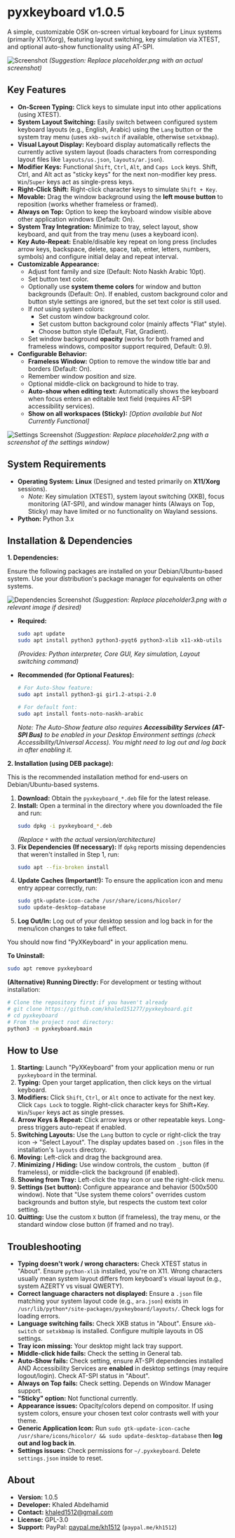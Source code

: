 # pyxkeyboard v1.0.5

A simple, customizable OSK on-screen virtual keyboard for Linux systems (primarily X11/Xorg), featuring layout switching, key simulation via XTEST, and optional auto-show functionality using AT-SPI.

![Screenshot](placeholder.png)
*(Suggestion: Replace placeholder.png with an actual screenshot)*

## Key Features

*   **On-Screen Typing:** Click keys to simulate input into other applications (using XTEST).
*   **System Layout Switching:** Easily switch between configured system keyboard layouts (e.g., English, Arabic) using the `Lang` button or the system tray menu (uses `xkb-switch` if available, otherwise `setxkbmap`).
*   **Visual Layout Display:** Keyboard display automatically reflects the currently active system layout (loads characters from corresponding layout files like `layouts/us.json`, `layouts/ar.json`).
*   **Modifier Keys:** Functional `Shift`, `Ctrl`, `Alt`, and `Caps Lock` keys. Shift, Ctrl, and Alt act as "sticky keys" for the next non-modifier key press. `Win`/`Super` keys act as single-press keys.
*   **Right-Click Shift:** Right-click character keys to simulate `Shift + Key`.
*   **Movable:** Drag the window background using the **left mouse button** to reposition (works whether frameless or framed).
*   **Always on Top:** Option to keep the keyboard window visible above other application windows (Default: On).
*   **System Tray Integration:** Minimize to tray, select layout, show keyboard, and quit from the tray menu (uses a keyboard icon).
*   **Key Auto-Repeat:** Enable/disable key repeat on long press (includes arrow keys, backspace, delete, space, tab, enter, letters, numbers, symbols) and configure initial delay and repeat interval.
*   **Customizable Appearance:**
    *   Adjust font family and size (Default: Noto Naskh Arabic 10pt).
    *   Set button text color.
    *   Optionally use **system theme colors** for window and button backgrounds (Default: On). If enabled, custom background color and button style settings are ignored, but the set text color is still used.
    *   If *not* using system colors:
        *   Set custom window background color.
        *   Set custom button background color (mainly affects "Flat" style).
        *   Choose button style (Default, Flat, Gradient).
    *   Set window background **opacity** (works for both framed and frameless windows, compositor support required, Default: 0.9).
*   **Configurable Behavior:**
    *   **Frameless Window:** Option to remove the window title bar and borders (Default: On).
    *   Remember window position and size.
    *   Optional middle-click on background to hide to tray.
    *   **Auto-show when editing text:** Automatically shows the keyboard when focus enters an editable text field (requires AT-SPI accessibility services).
    *   **Show on all workspaces (Sticky):** _[Option available but Not Currently Functional]_

![Settings Screenshot](placeholder2.png)
*(Suggestion: Replace placeholder2.png with a screenshot of the settings window)*

## System Requirements

*   **Operating System:** **Linux** (Designed and tested primarily on **X11/Xorg** sessions).
    *   *Note:* Key simulation (XTEST), system layout switching (XKB), focus monitoring (AT-SPI), and window manager hints (Always on Top, Sticky) may have limited or no functionality on Wayland sessions.
*   **Python:** Python 3.x

## Installation & Dependencies

**1. Dependencies:**

Ensure the following packages are installed on your Debian/Ubuntu-based system. Use your distribution's package manager for equivalents on other systems.

![Dependencies Screenshot](placeholder3.png)
*(Suggestion: Replace placeholder3.png with a relevant image if desired)*

*   **Required:**
    ```bash
    sudo apt update
    sudo apt install python3 python3-pyqt6 python3-xlib x11-xkb-utils
    ```
    *(Provides: Python interpreter, Core GUI, Key simulation, Layout switching command)*

*   **Recommended (for Optional Features):**
    ```bash
    # For Auto-Show feature:
    sudo apt install python3-gi gir1.2-atspi-2.0

    # For default font:
    sudo apt install fonts-noto-naskh-arabic
    ```
    *Note: The Auto-Show feature also requires **Accessibility Services (AT-SPI Bus)** to be enabled in your Desktop Environment settings (check Accessibility/Universal Access). You might need to log out and log back in after enabling it.*

**2. Installation (using DEB package):**

This is the recommended installation method for end-users on Debian/Ubuntu-based systems.

1.  **Download:** Obtain the `pyxkeyboard_*.deb` file for the latest release.
2.  **Install:** Open a terminal in the directory where you downloaded the file and run:
    ```bash
    sudo dpkg -i pyxkeyboard_*.deb
    ```
    *(Replace `*` with the actual version/architecture)*
3.  **Fix Dependencies (If necessary):** If `dpkg` reports missing dependencies that weren't installed in Step 1, run:
    ```bash
    sudo apt --fix-broken install
    ```
4.  **Update Caches (Important!):** To ensure the application icon and menu entry appear correctly, run:
    ```bash
    sudo gtk-update-icon-cache /usr/share/icons/hicolor/
    sudo update-desktop-database
    ```
5.  **Log Out/In:** Log out of your desktop session and log back in for the menu/icon changes to take full effect.

You should now find "PyXKeyboard" in your application menu.

**To Uninstall:**
```bash
sudo apt remove pyxkeyboard
```

**(Alternative) Running Directly:**
For development or testing without installation:
```bash
# Clone the repository first if you haven't already
# git clone https://github.com/khaled151277/pyxkeyboard.git
# cd pyxkeyboard
# From the project root directory:
python3 -m pyxkeyboard.main
```

## How to Use

1.  **Starting:** Launch "PyXKeyboard" from your application menu or run `pyxkeyboard` in the terminal.
2.  **Typing:** Open your target application, then click keys on the virtual keyboard.
3.  **Modifiers:** Click `Shift`, `Ctrl`, or `Alt` once to activate for the next key. Click `Caps Lock` to toggle. Right-click character keys for Shift+Key. `Win`/`Super` keys act as single presses.
4.  **Arrow Keys & Repeat:** Click arrow keys or other repeatable keys. Long-press triggers auto-repeat if enabled.
5.  **Switching Layouts:** Use the `Lang` button to cycle or right-click the tray icon -> "Select Layout". The display updates based on `.json` files in the installation's `layouts` directory.
6.  **Moving:** Left-click and drag the background area.
7.  **Minimizing / Hiding:** Use window controls, the custom `_` button (if frameless), or middle-click the background (if enabled).
8.  **Showing from Tray:** Left-click the tray icon or use the right-click menu.
9.  **Settings (<code>Set</code> button):** Configure appearance and behavior (500x500 window). Note that "Use system theme colors" overrides custom backgrounds and button style, but respects the custom text color setting.
10. **Quitting:** Use the custom `X` button (if frameless), the tray menu, or the standard window close button (if framed and no tray).

## Troubleshooting

*   **Typing doesn't work / wrong characters:** Check XTEST status in "About". Ensure `python-xlib` installed, you're on X11. Wrong characters usually mean system layout differs from keyboard's visual layout (e.g., system AZERTY vs visual QWERTY).
*   **Correct language characters not displayed:** Ensure a `.json` file matching your system layout code (e.g., `ara.json`) exists in `/usr/lib/python*/site-packages/pyxkeyboard/layouts/`. Check logs for loading errors.
*   **Language switching fails:** Check XKB status in "About". Ensure `xkb-switch` or `setxkbmap` is installed. Configure multiple layouts in OS settings.
*   **Tray icon missing:** Your desktop might lack tray support.
*   **Middle-click hide fails:** Check the setting in General tab.
*   **Auto-Show fails:** Check setting, ensure AT-SPI dependencies installed AND Accessibility Services are **enabled** in desktop settings (may require logout/login). Check AT-SPI status in "About".
*   **Always on Top fails:** Check setting. Depends on Window Manager support.
*   **"Sticky" option:** Not functional currently.
*   **Appearance issues:** Opacity/colors depend on compositor. If using system colors, ensure your chosen text color contrasts well with your theme.
*   **Generic Application Icon:** Run `sudo gtk-update-icon-cache /usr/share/icons/hicolor/ && sudo update-desktop-database` then **log out and log back in**.
*   **Settings issues:** Check permissions for `~/.pyxkeyboard`. Delete `settings.json` inside to reset.

## About

*   **Version:** 1.0.5
*   **Developer:** Khaled Abdelhamid
*   **Contact:** khaled1512@gmail.com
*   **License:** GPL-3.0
*   **Support:** PayPal: [paypal.me/kh1512](https://paypal.me/kh1512) (<code>paypal.me/kh1512</code>)
